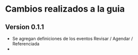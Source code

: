 # Cambios realizados a la guia
## Version 0.1.1
- Se agregan definiciones de los eventos Revisar / Agendar / Referenciada
- 